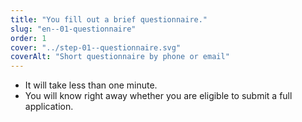 ```yaml
---
title: "You fill out a brief questionnaire."
slug: "en--01-questionnaire"
order: 1
cover: "../step-01--questionnaire.svg"
coverAlt: "Short questionnaire by phone or email"
---
```


* It will take less than one minute.
* You will know right away whether you are eligible to submit a full application.